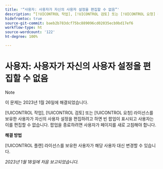 ```yaml
---
title: '“사용자: 사용자가 자신의 사용자 설정을 편집할 수 없음”'
description: “[!UICONTROL 작업], [!UICONTROL 검토] 또는 [!UICONTROL 요청] 라이선스를 보유한 사용자가 자신의 사용자 설정을 편집하려고 하면 빈 팝업이 표시되고 사용자는 이를 편집할 수 없습니다. 팝업을 종료하려면 사용자가 페이지를 새로 고침해야 합니다.”
hidefromtoc: true
source-git-commit: baeb2b783dcf75bc889096cd02035ecb9bd17ef6
workflow-type: ht
source-wordcount: '122'
ht-degree: 100%

---
```



# 사용자: 사용자가 자신의 사용자 설정을 편집할 수 없음

>[!NOTE]
>
>이 문제는 2023년 1월 26일에 해결되었습니다.

[!UICONTROL 작업], [!UICONTROL 검토] 또는 [!UICONTROL 요청] 라이선스를 보유한 사용자가 자신의 사용자 설정을 편집하려고 하면 빈 팝업이 표시되고 사용자는 이를 편집할 수 없습니다. 팝업을 종료하려면 사용자가 페이지를 새로 고침해야 합니다.

**해결 방법**

[!UICONTROL 플랜] 라이선스를 보유한 사용자가 해당 사용자 대신 변경할 수 있습니다.

_2023년 1월 18일에 처음 보고되었습니다._

